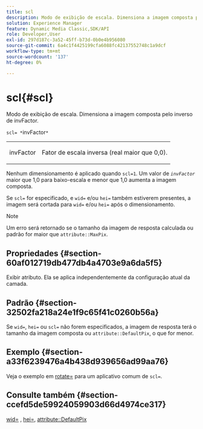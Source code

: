 ```yaml
---
title: scl
description: Modo de exibição de escala. Dimensiona a imagem composta pelo inverso de invFactor.
solution: Experience Manager
feature: Dynamic Media Classic,SDK/API
role: Developer,User
exl-id: 297d187c-3a52-45ff-b73d-0b0e4b956080
source-git-commit: 6a4c1f4425199cfa6088fc42137552748c1a9dcf
workflow-type: tm+mt
source-wordcount: '137'
ht-degree: 0%

---
```


# scl{#scl}

Modo de exibição de escala. Dimensiona a imagem composta pelo inverso de invFactor.

`scl= *`invFactor`*`

<table id="simpletable_A09F5EECAC2B4E0F8633D71C6AD36D8D"> 
 <tr class="strow"> 
  <td class="stentry"> <p><span class="varname"> invFactor</span> </p> </td> 
  <td class="stentry"> <p>Fator de escala inversa (real maior que 0,0). </p></td> 
 </tr> 
</table>

Nenhum dimensionamento é aplicado quando `scl=1`. Um valor de *`invFactor`* maior que 1,0 para baixo-escala e menor que 1,0 aumenta a imagem composta.

Se `scl=` for especificado, e `wid=` e/ou `hei=` também estiverem presentes, a imagem será cortada para `wid=` e/ou `hei=` após o dimensionamento.

>[!NOTE]
>
>Um erro será retornado se o tamanho da imagem de resposta calculada ou padrão for maior que `attribute::MaxPix`.

## Propriedades {#section-60af012719db477db4a4703e9a6da5f5}

Exibir atributo. Ela se aplica independentemente da configuração atual da camada.

## Padrão {#section-32502fa218a24e1f9c65f41c0260b56a}

Se `wid=`, `hei=` ou `scl=` não forem especificados, a imagem de resposta terá o tamanho da imagem composta ou `attribute::DefaultPix`, o que for menor.

## Exemplo {#section-a33f6239476a4b438d939656ad99aa76}

Veja o exemplo em [rotate=](../../../../../is-api/http-ref/image-serving-api-ref/c-http-protocol-reference/c-command-reference/r-rotate.md#reference-12abb086635546ec9ec2e1a793dc1096) para um aplicativo comum de `scl=`.

## Consulte também {#section-ccefd5de59924059903d66d4974ce317}

[wid=](../../../../../is-api/http-ref/image-serving-api-ref/c-http-protocol-reference/c-command-reference/r-is-http-wid.md#reference-bfeadcb67bf4485f851eb21345527e47) , [hei=](../../../../../is-api/http-ref/image-serving-api-ref/c-http-protocol-reference/c-command-reference/r-is-http-hei.md#reference-6d6f556ccc0e4b98a815e8a5c1944a96), [attribute::DefaultPix](../../../../../is-api/image-catalog/image-serving-api-ref/c-image-catalog-reference/c-attributes-reference/r-defaultpix.md#reference-996b2c22b30f4fd9b970c84063306df1)
